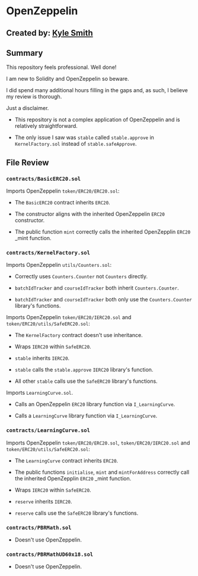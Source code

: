 # OpenZeppelin
## Created by: [Kyle Smith](https://github.com/bestape)

## Summary

This repository feels professional. Well done!

I am new to Solidity and OpenZeppelin so beware. 

I did spend many additional hours filling in the gaps and, as such, I believe my review is thorough. 

Just a disclaimer.

* This repository is not a complex application of OpenZeppelin and is relatively straightforward.

* The only issue I saw was `stable` called `stable.approve` in `KernelFactory.sol` instead of `stable.safeApprove`.

## File Review

### `contracts/BasicERC20.sol`

Imports OpenZeppelin `token/ERC20/ERC20.sol`:

* The `BasicERC20` contract inherits `ERC20`.

* The constructor aligns with the inherited OpenZeppelin `ERC20` constructor.

* The public function `mint` correctly calls the inherited OpenZepplin `ERC20` _mint function.

### `contracts/KernelFactory.sol`

Imports OpenZeppelin `utils/Counters.sol`:

* Correctly uses `Counters.Counter` not `Counters` directly.

* `batchIdTracker` and `courseIdTracker` both inherit `Counters.Counter`.

* `batchIdTracker` and `courseIdTracker` both only use the `Counters.Counter` library's functions.

Imports OpenZeppelin `token/ERC20/IERC20.sol` and `token/ERC20/utils/SafeERC20.sol`:

* The `KernelFactory` contract doesn't use inheritance.

* Wraps `IERC20` within `SafeERC20`.

* `stable` inherits `IERC20`.

* `stable` calls the `stable.approve` `IERC20` library's function.

* All other `stable` calls use the `SafeERC20` library's functions.

Imports `LearningCurve.sol`.

* Calls an OpenZeppelin `ERC20` library function via `I_LearningCurve`.

* Calls a `LearningCurve` library function via `I_LearningCurve`.

### `contracts/LearningCurve.sol`

Imports OpenZeppelin `token/ERC20/ERC20.sol`, `token/ERC20/IERC20.sol` and `token/ERC20/utils/SafeERC20.sol`:

* The `LearningCurve` contract inherits `ERC20`.

* The public functions `initialise`, `mint` and `mintForAddress` correctly call the inherited OpenZepplin `ERC20` _mint function.

* Wraps `IERC20` within `SafeERC20`.

* `reserve` inherits `IERC20`.

* `reserve` calls use the `SafeERC20` library's functions.

###  `contracts/PBRMath.sol`

* Doesn't use OpenZeppelin.

###  `contracts/PBRMathUD60x18.sol`

* Doesn't use OpenZeppelin.

